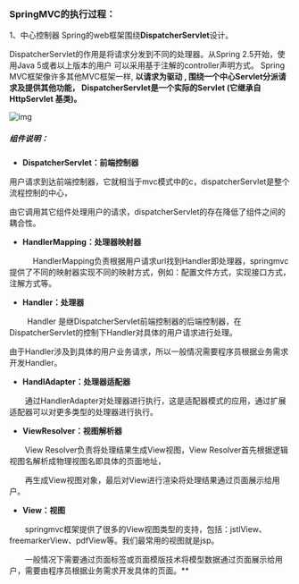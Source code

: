 ### SpringMVC的执行过程：

1、中心控制器 Spring的web框架围绕**DispatcherServlet**设计。

 DispatcherServlet的作用是将请求分发到不同的处理器。从Spring 2.5开始，使用Java 5或者以上版本的用户 可以采用基于注解的controller声明方式。 Spring MVC框架像许多其他MVC框架一样, **以请求为驱动 , 围绕一个中心Servlet分派请求及提供其他功能， DispatcherServlet是一个实际的Servlet (它继承自HttpServlet 基类)。**

![img](https://images2018.cnblogs.com/blog/1370903/201808/1370903-20180827201021158-682489195.png)

##### 组件说明：

-  **DispatcherServlet：前端控制器**

​      用户请求到达前端控制器，它就相当于mvc模式中的c，dispatcherServlet是整个流程控制的中心，

​      由它调用其它组件处理用户的请求，dispatcherServlet的存在降低了组件之间的耦合性。

 

- **HandlerMapping：处理器映射器**

　　　HandlerMapping负责根据用户请求url找到Handler即处理器，springmvc提供了不同的映射器实现不同的映射方式，例如：配置文件方式，实现接口方式，注解方式等。

 

-  **Handler：处理器**

　　 Handler 是继DispatcherServlet前端控制器的后端控制器，在DispatcherServlet的控制下Handler对具体的用户请求进行处理。

   由于Handler涉及到具体的用户业务请求，所以一般情况需要程序员根据业务需求开发Handler。

 

- **HandlAdapter：处理器适配器**

　　通过HandlerAdapter对处理器进行执行，这是适配器模式的应用，通过扩展适配器可以对更多类型的处理器进行执行。

 

- **ViewResolver：视图解析器**

　　View Resolver负责将处理结果生成View视图，View Resolver首先根据逻辑视图名解析成物理视图名即具体的页面地址，

　　再生成View视图对象，最后对View进行渲染将处理结果通过页面展示给用户。

 

- **View：视图**

　　springmvc框架提供了很多的View视图类型的支持，包括：jstlView、freemarkerView、pdfView等。我们最常用的视图就是jsp。

　　一般情况下需要通过页面标签或页面模版技术将模型数据通过页面展示给用户，需要由程序员根据业务需求开发具体的页面。**